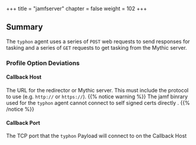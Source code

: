 +++
title = "jamfserver"
chapter = false
weight = 102
+++

## Summary
The `typhon` agent uses a series of `POST` web requests to send responses for tasking and a series of `GET` requests to get tasking from the Mythic server. 

### Profile Option Deviations

#### Callback Host
The URL for the redirector or Mythic server. This must include the protocol to use (e.g. `http://` or `https://`). 
{{% notice warning %}}
The jamf binrary used for the `typhon` agent cannot connect to self signed certs directly .
{{% /notice %}}

#### Callback Port
The TCP port that the `typhon` Payload will connect to on the Callback Host